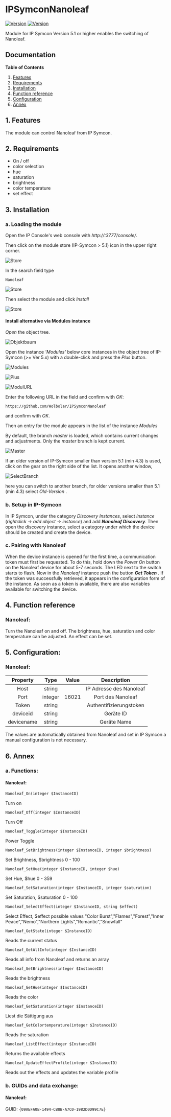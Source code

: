 # IPSymconNanoleaf
[![Version](https://img.shields.io/badge/Symcon-PHPModule-red.svg)](https://www.symcon.de/service/dokumentation/entwicklerbereich/sdk-tools/sdk-php/)
[![Version](https://img.shields.io/badge/Symcon%20Version-%3E%205.1-green.svg)](https://www.symcon.de/en/service/documentation/installation/)

Module for IP Symcon Version 5.1 or higher enables the switching of Nanoleaf.

## Documentation

**Table of Contents**

1. [Features](#1-features)
2. [Requirements](#2-requirements)
3. [Installation](#3-installation)
4. [Function reference](#4-functionreference)
5. [Configuration](#5-configuration)
6. [Annex](#6-annex)

## 1. Features

The module can control Nanoleaf from IP Symcon.

## 2. Requirements

- On / off
- color selection
- hue
- saturation
- brightness
- color temperature
- set effect

## 3. Installation

### a. Loading the module

Open the IP Console's web console with _http://<IP-Symcon IP>:3777/console/_.

Then click on the module store (IP-Symcon > 5.1) icon in the upper right corner.

![Store](img/store_icon.png?raw=true "open store")

In the search field type

```
Nanoleaf
```  


![Store](img/module_store_search_en.png?raw=true "module search")

Then select the module and click _Install_

![Store](img/install_en.png?raw=true "install")


#### Install alternative via Modules instance

_Open_ the object tree.

![Objektbaum](img/object_tree.png?raw=true "object tree")	

Open the instance _'Modules'_ below core instances in the object tree of IP-Symcon (>= Ver 5.x) with a double-click and press the _Plus_ button.

![Modules](img/modules.png?raw=true "modules")	

![Plus](img/plus.png?raw=true "Plus")	

![ModulURL](img/add_module.png?raw=true "Add Module")
 
Enter the following URL in the field and confirm with _OK_:


```	
https://github.com/Wolbolar/IPSymconNanoleaf
```
    
and confirm with _OK_.    
    
Then an entry for the module appears in the list of the instance _Modules_

By default, the branch _master_ is loaded, which contains current changes and adjustments.
Only the _master_ branch is kept current.

![Master](img/master.png?raw=true "master") 

If an older version of IP-Symcon smaller than version 5.1 (min 4.3) is used, click on the gear on the right side of the list.
It opens another window,

![SelectBranch](img/select_branch_en.png?raw=true "select branch") 

here you can switch to another branch, for older versions smaller than 5.1 (min 4.3) select _Old-Version_ .

### b.  Setup in IP-Symcon

In IP Symcon, under the category _Discovery Instances_, select _Instance_ (_rightclick -> add object -> instance_) and add __*Nanoleaf Discovery*__.
Then open the discovery instance, select a category under which the device should be created and create the device.

### c. Pairing with Nanoleaf

When the device instance is opened for the first time, a communication token must first be requested.
To do this, hold down the _Power On_ button on the Nanoleaf device for about 5-7 seconds. The LED next to the switch starts to flash. Now in the _Nanoleaf_ instance push the button
_**Get Token**_ . If the token was successfully retrieved, it appears in the configuration form of the instance. As soon as a token is available, there are also variables available for switching the device.

## 4. Function reference

### Nanoleaf:  

Turn the Nanoleaf on and off. The brightness, hue, saturation and color temperature can be adjusted.
An effect can be set.

## 5. Configuration:

### Nanoleaf:

| Property    | Type    | Value        | Description                               |
| :---------: | :-----: | :----------: | :---------------------------------------: |
| Host        | string  |              | IP Adresse des Nanoleaf                   |
| Port        | integer |    16021     | Port des Nanoleaf                         |
| Token       | string  |              | Authentifizierungstoken                   |
| deviceid    | string  |              | Geräte ID                                 |
| devicename  | string  |              | Geräte Name                               |

The values are automatically obtained from Nanoleaf and set in IP Symcon a manual configuration is not necessary.

## 6. Annex

###  a. Functions:

#### Nanoleaf:

`Nanoleaf_On(integer $InstanceID)`

Turn on

`Nanoleaf_Off(integer $InstanceID)`

Turn Off

`Nanoleaf_Toggle(integer $InstanceID)`

Power Toggle 

`Nanoleaf_SetBrightness(integer $InstanceID, integer $brightness)`

Set Brightness, $brightness 0 - 100

`Nanoleaf_SetHue(integer $InstanceID, integer $hue)`

Set Hue, $hue 0 - 359

`Nanoleaf_SetSaturation(integer $InstanceID, integer $saturation)`

Set Saturation, $saturation 0 - 100

`Nanoleaf_SelectEffect(integer $InstanceID, string $effect)`

Select Effect, $effect possible values "Color Burst","Flames","Forest","Inner Peace","Nemo","Northern Lights","Romantic","Snowfall"

`Nanoleaf_GetState(integer $InstanceID)`

Reads the current status

`Nanoleaf_GetAllInfo(integer $InstanceID)`

Reads all info from Nanoleaf and returns an array

`Nanoleaf_GetBrightness(integer $InstanceID)`

Reads the brightness

`Nanoleaf_GetHue(integer $InstanceID)`

Reads the color

`Nanoleaf_GetSaturation(integer $InstanceID)`

Liest die Sättigung aus

`Nanoleaf_GetColortemperature(integer $InstanceID)`

Reads the saturation

`Nanoleaf_ListEffect(integer $InstanceID)`

Returns the available effects

`Nanoleaf_UpdateEffectProfile(integer $InstanceID)`

Reads out the effects and updates the variable profile


###  b. GUIDs and data exchange:

#### Nanoleaf:

GUID: `{09AEFA0B-1494-CB8B-A7C0-1982D0D99C7E}` 

